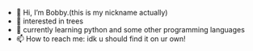 - 👋 Hi, I’m Bobby.(this is my nickname actually)
- 👀 interested in trees
- 🌱 currently learning python and some other programming languages
- 📫 How to reach me: idk u should find it on ur own!

<!---
hiiambobby/hiiambobby is a ✨ special ✨ repository because its `README.md` (this file) appears on your GitHub profile.
You can click the Preview link to take a look at your changes.
--->
